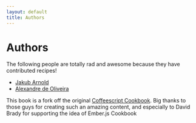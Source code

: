 ```yaml
---
layout: default
title: Authors
---
```


# Authors

The following people are totally rad and awesome because they have
contributed recipes!

* [Jakub Arnold](https://github.com/darthdeus)
* [Alexandre de Oliveira](https://github.com/kurko)

This book is a fork off the original [Coffeescript
Cookbook](http://coffeescriptcookbook.com). Big thanks to those guys for
creating such an amazing content, and especially to David Brady for
supporting the idea of Ember.js Cookbook
